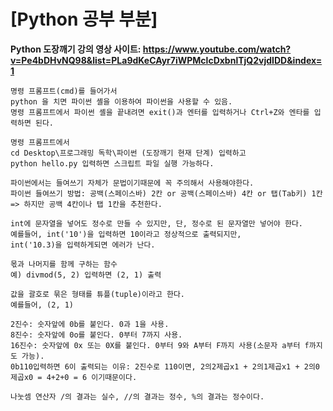 # [Python 공부 부분]

**Python 도장깨기 강의 영상 사이트: https://www.youtube.com/watch?v=Pe4bDHvNQ98&list=PLa9dKeCAyr7iWPMclcDxbnlTjQ2vjdIDD&index=1**
```
명령 프롬프트(cmd)를 들어가서
python 을 치면 파이썬 셸을 이용하여 파이썬을 사용할 수 있음.
명령 프롬프트에서 파이썬 셸을 끝내려면 exit()과 엔터를 입력하거나 Ctrl+Z와 엔타를 입력하면 된다.

명령 프롬프트에서
cd Desktop\프로그래밍 독학\파이썬 (도장깨기 현재 단계) 입력하고
python hello.py 입력하면 스크립트 파일 실행 가능하다.

파이썬에서는 들여쓰기 자체가 문법이기때문에 꼭 주의해서 사용해야한다.
파이썬 들여쓰기 방법: 공백(스페이스바) 2칸 or 공백(스페이스바) 4칸 or 탭(Tab키) 1칸 => 하지만 공백 4칸이나 탭 1칸을 추천한다.

int에 문자열을 넣어도 정수로 만들 수 있지만, 단, 정수로 된 문자열만 넣어야 한다.
예를들어, int('10')을 입력하면 10이라고 정상적으로 출력되지만,
int('10.3)을 입력하게되면 에러가 난다.

몫과 나머지를 함께 구하는 함수
예) divmod(5, 2) 입력하면 (2, 1) 출력

값을 괄호로 묶은 형태를 튜플(tuple)이라고 한다.
예를들어, (2, 1)

2진수: 숫자앞에 0b를 붙인다. 0과 1을 사용.
8진수: 숫자앞에 0o를 붙인다. 0부터 7까지 사용.
16진수: 숫자앞에 0x 또는 0X를 붙인다. 0부터 9와 A부터 F까지 사용(소문자 a부터 f까지도 가능).
0b110입력하면 6이 출력되는 이유: 2진수로 110이면, 2의2제곱x1 + 2의1제곱x1 + 2의0제곱x0 = 4+2+0 = 6 이기때문이다.

나눗셈 연산자 /의 결과는 실수, //의 결과는 정수, %의 결과는 정수이다.

```
